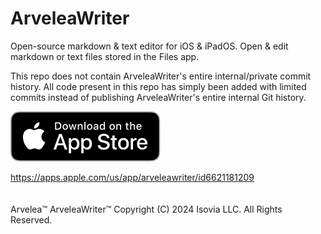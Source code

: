 # ArveleaWriter
Open-source markdown & text editor for iOS & iPadOS. Open & edit markdown or text files stored in the Files app.

This repo does not contain ArveleaWriter's entire internal/private commit history. All code present in this repo has simply been added with limited commits instead of publishing ArveleaWriter's entire internal Git history.

[![ArveleaWriter on the App Store](download-on-the-app-store.svg)](https://apps.apple.com/us/app/arveleawriter/id6621181209)

https://apps.apple.com/us/app/arveleawriter/id6621181209
\
\
\
Arvelea™  ArveleaWriter™  Copyright (C) 2024 Isovia LLC. All Rights Reserved.
